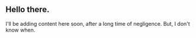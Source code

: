 ﻿---
layout: default
---

## Hello there.
I'll be adding content here soon, after a long time of negligence.
But, I don't know when.